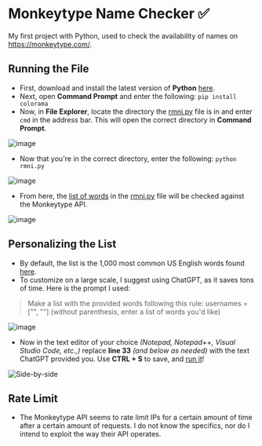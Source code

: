 # Monkeytype Name Checker ✅

My first project with Python, used to check the availability of names on https://monkeytype.com/.

## Running the File

* First, download and install the latest version of **Python** [here](https://www.python.org/downloads/).
* Next, open **Command Prompt** and enter the following: `pip install colorama`
* Now, in **File Explorer**, locate the directory the [rmni.py](https://github.com/willrmni/monkeytype-name-checker/blob/main/rmni.py) file is in and enter `cmd` in the address bar. This will open the correct directory in **Command Prompt**. 

![image](https://github.com/user-attachments/assets/a95eb324-9340-4e88-a101-74b93f091aac)


* Now that you're in the correct directory, enter the following: `python rmni.py`

![image](https://github.com/user-attachments/assets/6e72dddf-bd56-4a2d-91b1-6c92a45348f1)

* From here, the [list of words](https://github.com/willrmni/monkeytype-name-checker/tree/main?tab=readme-ov-file#personalizing-the-list) in the [rmni.py](https://github.com/willrmni/monkeytype-name-checker/blob/main/rmni.py) file will be checked against the Monkeytype API.

![image](https://github.com/user-attachments/assets/0971538c-1543-4e84-aa37-0f4d4cda82af)

## Personalizing the List

* By default, the list is the 1,000 most common US English words found [here](https://gist.github.com/SivilTaram/9597125e4134cc81648027b1c6f6395f).
* To customize on a large scale, I suggest using ChatGPT, as it saves tons of time. Here is the prompt I used:

> Make a list with the provided words following this rule: usernames = ["", ""] (without parenthesis, enter a list of words you'd like)

![image](https://github.com/user-attachments/assets/058a48b2-ac35-4667-ba43-3ff02f028d4f)

* Now in the text editor of your choice *(Notepad, Notepad++, Visual Studio Code, etc.,)* replace **line 33** *(and below as needed)* with the text ChatGPT provided you. Use **CTRL + S** to save, and [run it]()!

![Side-by-side](https://github.com/user-attachments/assets/c033ee49-492d-474d-90e6-bf35da9a8e64)

## Rate Limit
* The Monkeytype API seems to rate limit IPs for a certain amount of time after a certain amount of requests. I do not know the specifics, nor do I intend to exploit the way their API operates.
